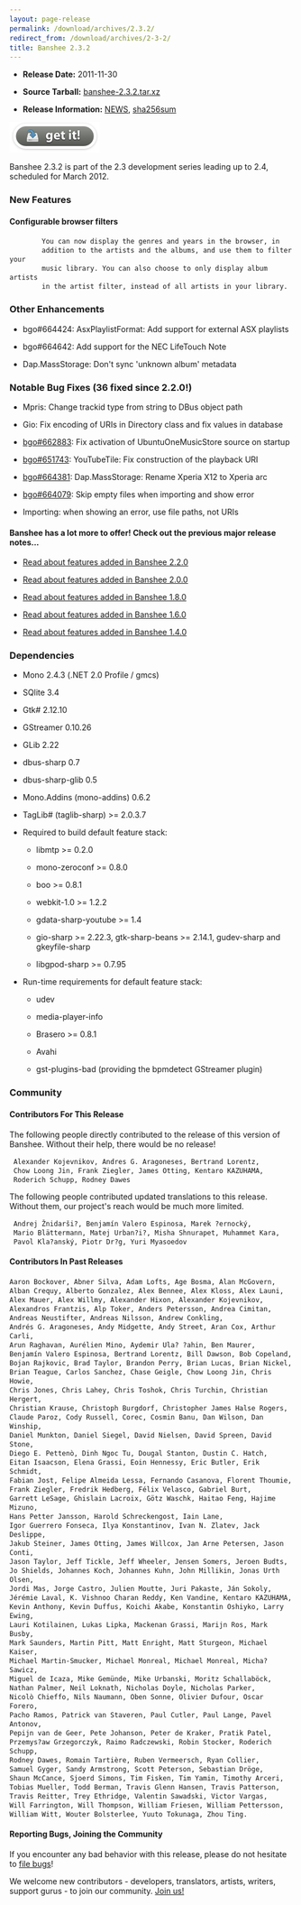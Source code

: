 ```yaml
---
layout: page-release
permalink: /download/archives/2.3.2/
redirect_from: /download/archives/2-3-2/
title: Banshee 2.3.2
---
```



	
  * **Release Date:** 2011-11-30

	
  * **Source Tarball:** [banshee-2.3.2.tar.xz](http://ftp.gnome.org/pub/GNOME/sources/banshee/2.3/banshee-2.3.2.tar.xz)

	
  * **Release Information:**
[NEWS](http://ftp.gnome.org/pub/GNOME/sources/banshee/2.3/banshee-2.3.2.news),
[sha256sum](http://ftp.gnome.org/pub/GNOME/sources/banshee/2.3/banshee-2.3.2.sha256sum)




[![Download Now](/images/download-button.png)](/download)






Banshee 2.3.2 is part of the 2.3 development series leading up to 2.4, scheduled for March 2012.






### New Features


      

####  Configurable browser filters





            You can now display the genres and years in the browser, in
            addition to the artists and the albums, and use them to filter your
            music library. You can also choose to only display album artists
            in the artist filter, instead of all artists in your library.






### Other Enhancements





      
  * bgo#664424: AsxPlaylistFormat: Add support for external ASX playlists
      
  * bgo#664642: Add support for the NEC LifeTouch Note
      
  * Dap.MassStorage: Don't sync 'unknown album' metadata




### Notable Bug Fixes (36 fixed since 2.2.0!)





      
  * Mpris: Change trackid type from string to DBus object path
      
  * Gio: Fix encoding of URIs in Directory class and fix values in database
      
  * [bgo#662883](http://bugzilla.gnome.org/show_bug.cgi?id=662883): Fix activation of UbuntuOneMusicStore source on startup
      
  * [bgo#651743](http://bugzilla.gnome.org/show_bug.cgi?id=651743): YouTubeTile: Fix construction of the playback URI
      
  * [bgo#664381](http://bugzilla.gnome.org/show_bug.cgi?id=664381): Dap.MassStorage: Rename Xperia X12 to Xperia arc
      
  * [bgo#664079](http://bugzilla.gnome.org/show_bug.cgi?id=664079): Skip empty files when importing and show error
      
  * Importing: when showing an error, use file paths, not URIs

  



#### Banshee has a lot more to offer! Check out the previous major release notes...





	
  * [Read about features added in Banshee 2.2.0](/download/archives/2.2.0)

	
  * [Read about features added in Banshee 2.0.0](/download/archives/2.0.0)

	
  * [Read about features added in Banshee 1.8.0](/download/archives/1.8.0)

	
  * [Read about features added in Banshee 1.6.0](/download/archives/1.6.0)

	
  * [Read about features added in Banshee 1.4.0](/download/archives/1.4.0)




### Dependencies





	
  * Mono 2.4.3 (.NET 2.0 Profile / gmcs)

	
  * SQlite 3.4

	
  * Gtk# 2.12.10

	
  * GStreamer 0.10.26

	
  * GLib 2.22

	
  * dbus-sharp 0.7

	
  * dbus-sharp-glib 0.5

	
  * Mono.Addins (mono-addins) 0.6.2

	
  * TagLib# (taglib-sharp) >= 2.0.3.7

	
  * Required to build default feature stack:

	
    * libmtp >= 0.2.0

	
    * mono-zeroconf >= 0.8.0

	
    * boo >= 0.8.1

	
    * webkit-1.0 >= 1.2.2

	
    * gdata-sharp-youtube >= 1.4

	
    * gio-sharp >= 2.22.3, gtk-sharp-beans >= 2.14.1, gudev-sharp and gkeyfile-sharp

	
    * libgpod-sharp >= 0.7.95




	
  * Run-time requirements for default feature stack:

	
    * udev

	
    * media-player-info

	
    * Brasero >= 0.8.1

	
    * Avahi

	
    * gst-plugins-bad (providing the bpmdetect GStreamer plugin)







### Community





#### Contributors For This Release


The following people directly contributed to the release of this version of Banshee. Without their help, there would be no release!


> 
     Alexander Kojevnikov, Andres G. Aragoneses, Bertrand Lorentz,
     Chow Loong Jin, Frank Ziegler, James Otting, Kentaro KAZUHAMA,
     Roderich Schupp, Rodney Dawes



The following people contributed updated translations to this release.    Without them, our project's reach would be much more limited.


> 
     Andrej Žnidarši?, Benjamín Valero Espinosa, Marek ?ernocký,
     Mario Blättermann, Matej Urban?i?, Misha Shnurapet, Muhammet Kara,
     Pavol Kla?anský, Piotr Dr?g, Yuri Myasoedov





#### Contributors In Past Releases




> 
    Aaron Bockover, Abner Silva, Adam Lofts, Age Bosma, Alan McGovern,
    Alban Crequy, Alberto Gonzalez, Alex Bennee, Alex Kloss, Alex Launi,
    Alex Mauer, Alex Willmy, Alexander Hixon, Alexander Kojevnikov,
    Alexandros Frantzis, Alp Toker, Anders Petersson, Andrea Cimitan,
    Andreas Neustifter, Andreas Nilsson, Andrew Conkling,
    Andrés G. Aragoneses, Andy Midgette, Andy Street, Aran Cox, Arthur Carli,
    Arun Raghavan, Aurélien Mino, Aydemir Ula? ?ahin, Ben Maurer,
    Benjamín Valero Espinosa, Bertrand Lorentz, Bill Dawson, Bob Copeland,
    Bojan Rajkovic, Brad Taylor, Brandon Perry, Brian Lucas, Brian Nickel,
    Brian Teague, Carlos Sanchez, Chase Geigle, Chow Loong Jin, Chris Howie,
    Chris Jones, Chris Lahey, Chris Toshok, Chris Turchin, Christian Hergert,
    Christian Krause, Christoph Burgdorf, Christopher James Halse Rogers,
    Claude Paroz, Cody Russell, Corec, Cosmin Banu, Dan Wilson, Dan Winship,
    Daniel Munkton, Daniel Siegel, David Nielsen, David Spreen, David Stone,
    Diego E. Pettenò, Dinh Ngoc Tu, Dougal Stanton, Dustin C. Hatch,
    Eitan Isaacson, Elena Grassi, Eoin Hennessy, Eric Butler, Erik Schmidt,
    Fabian Jost, Felipe Almeida Lessa, Fernando Casanova, Florent Thoumie,
    Frank Ziegler, Fredrik Hedberg, Félix Velasco, Gabriel Burt,
    Garrett LeSage, Ghislain Lacroix, Götz Waschk, Haitao Feng, Hajime Mizuno,
    Hans Petter Jansson, Harold Schreckengost, Iain Lane,
    Igor Guerrero Fonseca, Ilya Konstantinov, Ivan N. Zlatev, Jack Deslippe,
    Jakub Steiner, James Otting, James Willcox, Jan Arne Petersen, Jason Conti,
    Jason Taylor, Jeff Tickle, Jeff Wheeler, Jensen Somers, Jeroen Budts,
    Jo Shields, Johannes Koch, Johannes Kuhn, John Millikin, Jonas Urth Olsen,
    Jordi Mas, Jorge Castro, Julien Moutte, Juri Pakaste, Ján Sokoly,
    Jérémie Laval, K. Vishnoo Charan Reddy, Ken Vandine, Kentaro KAZUHAMA,
    Kevin Anthony, Kevin Duffus, Koichi Akabe, Konstantin Oshiyko, Larry Ewing,
    Lauri Kotilainen, Lukas Lipka, Mackenan Grassi, Marijn Ros, Mark Busby,
    Mark Saunders, Martin Pitt, Matt Enright, Matt Sturgeon, Michael Kaiser,
    Michael Martin-Smucker, Michael Monreal, Michael Monreal, Micha? Sawicz,
    Miguel de Icaza, Mike Gemünde, Mike Urbanski, Moritz Schallaböck,
    Nathan Palmer, Neil Loknath, Nicholas Doyle, Nicholas Parker,
    Nicolò Chieffo, Nils Naumann, Oben Sonne, Olivier Dufour, Oscar Forero,
    Pacho Ramos, Patrick van Staveren, Paul Cutler, Paul Lange, Pavel Antonov,
    Pepijn van de Geer, Pete Johanson, Peter de Kraker, Pratik Patel,
    Przemys?aw Grzegorczyk, Raimo Radczewski, Robin Stocker, Roderich Schupp,
    Rodney Dawes, Romain Tartière, Ruben Vermeersch, Ryan Collier,
    Samuel Gyger, Sandy Armstrong, Scott Peterson, Sebastian Dröge,
    Shaun McCance, Sjoerd Simons, Tim Fisken, Tim Yamin, Timothy Arceri,
    Tobias Mueller, Todd Berman, Travis Glenn Hansen, Travis Patterson,
    Travis Reitter, Trey Ethridge, Valentin Sawadski, Victor Vargas,
    Will Farrington, Will Thompson, William Friesen, William Pettersson,
    William Witt, Wouter Bolsterlee, Yuuto Tokunaga, Zhou Ting.






#### Reporting Bugs, Joining the Community


If you encounter any bad behavior with this release, please do not hesitate to [file bugs](/contribute/file-bugs/)!

We welcome new contributors - developers, translators, artists, writers, support gurus - to join our community.  [Join us!](/contribute)
